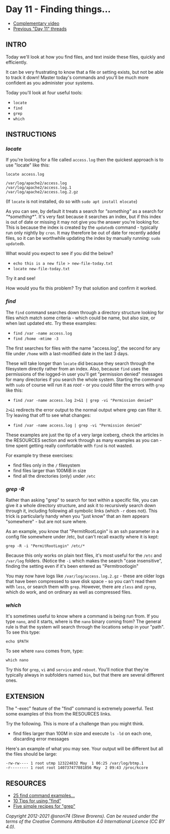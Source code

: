 # Day 11 - Finding things...

* [Complementary video](https://youtu.be/gQ9nP9PN8KA)
* [Previous "Day 11" threads](https://www.reddit.com/r/linuxupskillchallenge/search/?q=Day%2011&restrict_sr=1)

## INTRO

Today we'll look at how you find files, and text inside these files, quickly and efficiently.

It can be very frustrating to know that a file or setting exists, but not be able to track it down! Master today's commands and you'll be much more confident as you administer your systems.

Today you'll look at four useful tools:

* `locate`
* `find`
* `grep`
* `which`

## INSTRUCTIONS

### _locate_

If you're looking for a file called `access.log` then the quickest approach is to use "locate" like this:

`locate access.log`

```text
/var/log/apache2/access.log
/var/log/apache2/access.log.1
/var/log/apache2/access.log.2.gz
```

(If `locate` is not installed, do so with `sudo apt install mlocate`)

As you can see, by default it treats a search for _"something"_ as a search for _"\*something\*"_. It's very fast because it searches an index, but if this index is out of date or missing it may not give you the answer you're looking for.  This is because the index is created by the `updatedb` command - typically run only nightly by `cron`.  It may therefore be out of date for recently added files, so it can be worthwhile updating the index by manually running: `sudo updatedb`.

What would you expect to see if you did the below?

* `echo this is a new file > new-file-today.txt`
* `locate new-file-today.txt`

Try it and see!

How would you fix this problem? Try that solution and confirm it worked.

### _find_

The `find` command searches down through a directory structure looking for files which match some criteria - which could be name, but also size, or when last updated etc. Try these examples:

* `find /var -name access.log`
* `find /home -mtime -3`

The first searches for files with the name "access.log", the second for any file under `/home` with a last-modified date in the last 3 days.

These will take longer than `locate` did because they search through the filesystem directly rather from an index. Also, because `find` uses the permissions of the logged-in user you'll get "permission denied" messages for many directories if you search the whole system. Starting the command with `sudo` of course will run it as *root* - or you could filter the errors with `grep` like this: 

* `find /var -name access.log 2>&1 | grep -vi "Permission denied"`

`2>&1` redirects the error output to the normal output where grep can filter it. Try leaving that off to see what changes:

* `find /var -name access.log | grep -vi "Permission denied"`

These examples are just the tip of a very large iceberg, check the articles in the RESOURCES section and work through as many examples as you can - time spent getting really comfortable with `find` is not wasted.

For example try these exercises:

* find files only in the `/` filesystem
* find files larger than 100MiB in size
* find all the directories (only) under `/etc`

### _grep -R_

Rather than asking "grep" to search for text within a specific file, you can give it a whole directory structure, and ask it to recursively search down through it, including following all symbolic links (which `-r` does not).
This trick is particularly handy when you "just know" that an item appears "somewhere" - but are not sure where.

As an example, you know that "PermitRootLogin" is an ssh parameter in a config file somewhere under /etc, but can't recall exactly where it is kept:

`grep -R -i "PermitRootLogin" /etc/*`

Because this only works on plain text files, it's most useful for the `/etc` and `/var/log` folders. (Notice the `-i` which makes the search "case insensitive", finding the setting even if it's been entered as "Permitrootlogin"

You may now have logs like `/var/log/access.log.2.gz` - these are older logs that have been compressed to save disk space - so you can't read them with `less`, or search them with `grep`. However, there are `zless` and `zgrep`, which do work, and on ordinary as well as compressed files.

### _which_

It's sometimes useful to know where a command is being run from. If you type `nano`, and it starts, where is the `nano` binary coming from? The general rule is that the system will search through the locations setup in your "path". To see this type:

`echo $PATH`

To see where `nano` comes from, type:

`which nano`

Try this for `grep`, `vi` and `service` and `reboot`. You'll notice that they're typically always in subfolders named `bin`, but that there are several different ones.

## EXTENSION

The "-exec" feature of the "find" command is extremely powerful. Test some examples of this from the RESOURCES links.

Try the following. This is more of a challenge than you might think.

* find files larger than 100M in size and execute `ls -ld` on each one, discarding error messages

Here's an example of what you may see. Your output will be different but all the files should be large:

```text
-rw-rw---- 1 root utmp 123224832 May  1 06:25 /var/log/btmp.1
-r-------- 1 root root 140737477881856 May  2 09:43 /proc/kcore
```

## RESOURCES

* [25 find command examples...](https://www.linuxtechi.com/25-find-command-examples-for-linux-beginners/)
* [10 Tips for using "find"](https://www.linux.com/tutorials/10-tips-using-gnu-find/)
* [Five simple recipes for "grep"](http://arstechnica.com/open-source/news/2009/05/command-line-made-easy-five-simple-recipes-for-grep.ars)

*Copyright 2012-2021 @snori74 (Steve Brorens). Can be reused under the terms of the Creative Commons Attribution 4.0 International Licence (CC BY 4.0).*

